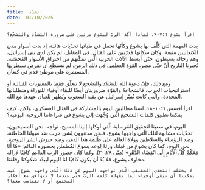 ```yaml
---
title:  تشدّد!
date:  01/10/2025
---
```


`اقرأ يشوع ٧:١-٩. لماذا أكّد الربّ ليشوع مرتين على ضرورة التشدّد والتشجّع؟`

بدت المهمة التي كُلِّف بها يشوع وكأنّها تحمل في طياتها تحدّيات هائلة، إذ بدت أسوار مدن الكنعانيين منيعة، وكان سكانها مُدرّبين على القتال. في المقابل، لم يكن لدى بني إسرائيل، وهم رحالة بسيطون، حتّى أبسط الآلات الحربية الّتي تمكّنهم من اختراق الأسوار المُحصّنة. يُخبرنا التاريخ أنّ حتّى مصر، القوة العظمى في ذلك الزمن، لم تستطع أن تفرض سيطرتها المستمرة على موطئ قدم في كنعان.

ومع ذلك، فإنّ دعوة الله للتشدّد والتشجع لا تتعلّق فقط بالمعنويات القتالية أو استراتيجيات الحرب، فالشجاعةُ والقوّة ضروريتان أيضًا للبقاء أوفياء للتوراة ومتطلباتها المحددة، والّتي كانت تُميّز إسرائيل عن بقية الشعوب وتُظهر للعيان عهدها مع الله.

اقرأ أفسس ١٠:٦-١٨. لسنا مطالبين اليوم بالمشاركة في القتال العسكري، ولكن، كيف يمكننا تطبيق كلمات التشجيع الّتي وُجِّهَت إلى يشوع في صراعاتنا الروحية اليومية؟

اليوم، في سعينا لتحقيق المُرسلية الّتي أوكلها إلينا المسيح، نواجه، نحن المسيحيون، تحدّيات مشابهة لتلك الّتي واجهها يشوع، فنحن مدعوون لِشن حرب ضد ميولنا الخاطئة، وضد الرؤساء والسلاطين وولاة العالم على ظُلمة هذا الدهر، وضد جيوش الشر الروحية. نحن اليوم، كما كان يشوع من قبلنا، ورثةٌ لِوعد يسوع المُطمئن بحضوره الدائم: «هَا أَنَا مَعَكُمْ كُلَّ ٱلْأَيَّامِ إِلَى ٱنْقِضَاءِ ٱلدَّهْرِ» (متّى ٢٠:٢٨). وكما كان حضور الرب الداعم كافيًا لإزالة مخاوف يشوع، فلا بُدّ أن يكون كافيًا لنا اليوم ليبدّد شكوكنا وقلقنا.

`لا يختلف التحدي الحقيقي الّذي نواجهه اليوم عن ذلك الّذي واجهه يشوع. كيف يمكننا أن نبقى أوفياء لما تقوله كلمة الربّ حتّى عندما لا تتوافق مع أفكار المجتمع أو لا تتناسب معنا؟`